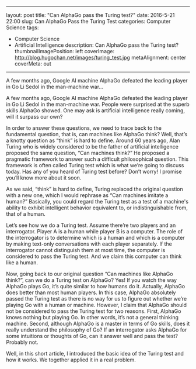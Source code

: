 
---
layout: post
title: "Can AlphaGo pass the Turing test?"
date: 2016-5-21 22:00
slug: Can AlphaGo Pass the Turing Test
categories: Computer Science
tags:
- Computer Science
- Artificial Intelligence
description: Can AlphaGo pass the Turing test?
thumbnailImagePosition: left
coverImage: http://blog.hugochan.net/images/turing_test.jpg
metaAlignment: center
coverMeta: out
---

A few months ago, Google AI machine AlphaGo defeated the leading player in Go Li Sedol in the man-machine war...
<!-- excerpt -->


A few months ago, Google AI machine AlphaGo defeated the leading player in Go Li Sedol in the man-machine war. People were surprised at the superb skills AlphaGo showed. One may ask is artificial intelligence really coming, will it surpass our own? 

In order to answer these questions, we need to trace back to the fundamental question, that is, can machines like AlphaGo think? Well, that’s a knotty question as “think” is hard to define. Around 60 years ago, Alan Turing who is widely considered to be the father of artificial intelligence proposed the same question, “Can machines think?” He proposed a pragmatic framework to answer such a difficult philosophical question. This framework is often called Turing test which is what we’re going to discuss today. Has any of you heard of Turing test before? Don’t worry! I promise you’ll know more about it soon.

As we said, “think” is hard to define, Turing replaced the original question with a new one, which I would rephrase as “Can machines imitate a human?” Basically, you could regard the Turing test as a test of a machine's ability to exhibit intelligent behavior equivalent to, or indistinguishable from, that of a human.

Let’s see how we do a Turing test. Assume there’re two players and an interrogator. Player A is a human while player B is a computer. The role of the interrogator is to determine which is a human and which is a computer by making text-only conversations with each player separately.
If the interrogator cannot distinguish them at most time, the computer is considered to pass the Turing test. And we claim this computer can think like a human.

Now, going back to our original question “Can machines like AlphaGo think?”, can we do a Turing test on AlphaGo? Yes! If you watch the way AlphaGo plays Go, it’s quite similar to how humans do it. Actually, AlphaGo does better than most human players. In this case, AlphaGo absolutely passed the Turing test as there is no way for us to figure out whether we’re playing Go with a human or machine. However, I claim that AlphaGo should not be considered to pass the Turing test for two reasons. First, AlphaGo knows nothing but playing Go. In other words, it’s not a general thinking machine. Second, although AlphaGo is a master in terms of Go skills, does it really understand the philosophy of Go? If an interrogator asks AlphaGo for some intuitions or thoughts of Go, can it answer well and pass the test? Probably not.

Well, in this short article, I introduced the basic idea of the Turing test and how it works. We together applied it in a real problem.
